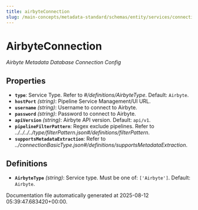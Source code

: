 ```yaml
---
title: airbyteConnection
slug: /main-concepts/metadata-standard/schemas/entity/services/connections/pipeline/airbyteconnection
---
```


# AirbyteConnection

*Airbyte Metadata Database Connection Config*

## Properties

- **`type`**: Service Type. Refer to *#/definitions/AirbyteType*. Default: `Airbyte`.
- **`hostPort`** *(string)*: Pipeline Service Management/UI URL.
- **`username`** *(string)*: Username to connect to Airbyte.
- **`password`** *(string)*: Password to connect to Airbyte.
- **`apiVersion`** *(string)*: Airbyte API version. Default: `api/v1`.
- **`pipelineFilterPattern`**: Regex exclude pipelines. Refer to *../../../../type/filterPattern.json#/definitions/filterPattern*.
- **`supportsMetadataExtraction`**: Refer to *../connectionBasicType.json#/definitions/supportsMetadataExtraction*.
## Definitions

- **`AirbyteType`** *(string)*: Service type. Must be one of: `['Airbyte']`. Default: `Airbyte`.


Documentation file automatically generated at 2025-08-12 05:39:47.683420+00:00.
